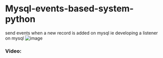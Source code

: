 # Mysql-events-based-system-python
send events when a new record is added on mysql ie developing a listener  on mysql 
![image](https://user-images.githubusercontent.com/39345855/99869515-95507200-2b99-11eb-8c45-62402052a7fe.png)

### Video: 
